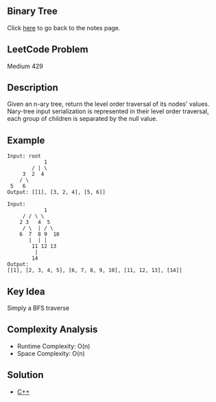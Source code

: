 ## Binary Tree
Click [here](../notes.md) to go back to the notes page.

## LeetCode Problem
Medium 429

## Description
Given an n-ary tree, return the level order traversal of its nodes' values. Nary-tree input serialization is represented in their level order traversal, each group of children is separated by the null value.

## Example
```
Input: root
			1
		/ | \
	 3  2  4
	/ \
 5   6
Output: [[1], [3, 2, 4], [5, 6]]

Input:
			1
	 / / \ \
	2 3   4  5
	 / \  | / \
	6  7  8 9  10
	   |  | |
		11 12 13
		 |
		14
Output:
[[1], [2, 3, 4, 5], [6, 7, 8, 9, 10], [11, 12, 13], [14]]
```

## Key Idea
Simply a BFS traverse

## Complexity Analysis
- Runtime Complexity: O(n)
- Space Complexity: O(n)

## Solution
- [C++](solution.cpp)